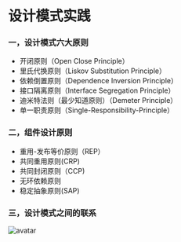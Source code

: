 # 设计模式实践

### 一，设计模式六大原则

- 开闭原则（Open Close Principle）
- 里氏代换原则（Liskov Substitution Principle）
- 依赖倒置原则（Dependence Inversion Principle）
- 接口隔离原则（Interface Segregation Principle）
- 迪米特法则（最少知道原则）（Demeter Principle）
- 单一职责原则（Single-Responsibility-Principle）


### 二，组件设计原则

- 重用-发布等价原则（REP）
- 共同重用原则(CRP)
- 共同封闭原则（CCP)
- 无环依赖原则
- 稳定抽象原则(SAP)


### 三，设计模式之间的联系
![avatar](http://qdl6whb56.bkt.clouddn.com/111111.png)
